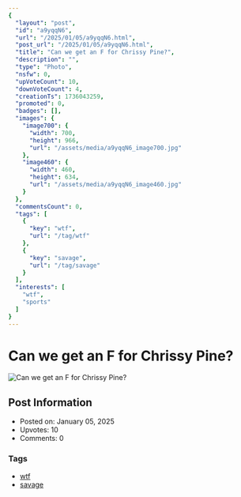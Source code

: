 ```yaml
---
{
  "layout": "post",
  "id": "a9yqqN6",
  "url": "/2025/01/05/a9yqqN6.html",
  "post_url": "/2025/01/05/a9yqqN6.html",
  "title": "Can we get an F for Chrissy Pine?",
  "description": "",
  "type": "Photo",
  "nsfw": 0,
  "upVoteCount": 10,
  "downVoteCount": 4,
  "creationTs": 1736043259,
  "promoted": 0,
  "badges": [],
  "images": {
    "image700": {
      "width": 700,
      "height": 966,
      "url": "/assets/media/a9yqqN6_image700.jpg"
    },
    "image460": {
      "width": 460,
      "height": 634,
      "url": "/assets/media/a9yqqN6_image460.jpg"
    }
  },
  "commentsCount": 0,
  "tags": [
    {
      "key": "wtf",
      "url": "/tag/wtf"
    },
    {
      "key": "savage",
      "url": "/tag/savage"
    }
  ],
  "interests": [
    "wtf",
    "sports"
  ]
}
---
```


# Can we get an F for Chrissy Pine?

![Can we get an F for Chrissy Pine?](/assets/media/a9yqqN6_image700.jpg)

## Post Information

- Posted on: January 05, 2025
- Upvotes: 10
- Comments: 0

### Tags

- [wtf](/tag/wtf)
- [savage](/tag/savage)
